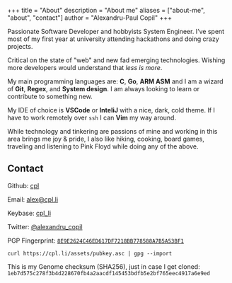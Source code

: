 +++
title = "About"
description = "About me"
aliases = ["about-me", "about", "contact"]
author = "Alexandru-Paul Copil"
+++

<!--
Here have a nice XKCD that I like,
this is your reward for looking here

https://www.xkcd.com/676/
-->

Passionate Software Developer and hobbyists System Engineer. I’ve spent most of my first year at university attending hackathons and doing crazy projects.

Critical on the state of "web" and new fad emerging technologies. Wishing more developers would understand that _less is more_.

My main programming languages are: **C**, **Go**, **ARM ASM** and I am a wizard of **Git**, **Regex**, and **System design**.
I am always looking to learn or contribute to something new.

My IDE of choice is **VSCode** or **InteliJ** with a nice, dark, cold theme. If I have to work remotely over `ssh` I can **Vim** my way around.

While technology and tinkering are passions of mine and working in this area brings me joy & pride, I also like hiking, cooking, board games, traveling and listening to Pink Floyd while doing any of the above.

## Contact

Github: [cpl](https://github.com/cpl)

Email: [alex@cpl.li](mailto:alex@cpl.li)

Keybase: [cpl_li](https://keybase.io/cpl_li)

Twitter: [@alexandru_copil](https://twitter.com/alexandru_copil)

PGP Fingerprint: [`8E9E2624C46ED617DF7218BB778588A7B5A53BF1`](/assets/pubkey.asc)

```shell
curl https://cpl.li/assets/pubkey.asc | gpg --import
```

This is my Genome checksum (SHA256), just in case I get cloned: `1eb7d575c278f3b4d228670fb4a2aacdf145453bdfb5e2bf765eec4917a6e9ed`

